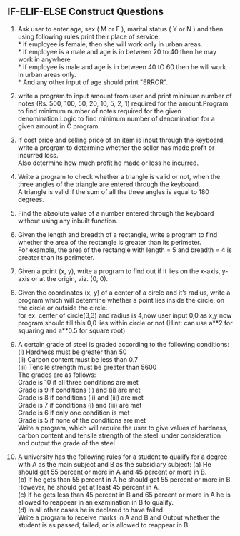 ## **IF-ELIF-ELSE Construct Questions**

1.	Ask user to enter age, sex ( M or F ), marital status ( Y or N ) and then using following rules print their place of service. 
<br>* if employee is female, then she will work only in urban areas. 
<br>* if employee is a male and age is in between 20 to 40 then he may work in anywhere 
<br>* if employee is male and age is in between 40 tO 60 then he will work in urban areas only. 
<br>* And any other input of age should print "ERROR". 

2.	write a program to input amount from user and print minimum number of notes (Rs. 500, 100, 50, 20, 10, 5, 2, 1) 
required for the amount.Program to find minimum number of notes required for the given denomination.Logic to find minimum number of denomination for a given amount in C program.

3.	If cost price and selling price of an item is input through the keyboard, write a program to determine whether the seller has made profit or incurred loss. 
    <br>           Also determine how much profit he made or loss he incurred.

4.	Write a program to check whether a triangle is valid or not, when the three angles of the triangle are entered through the keyboard. 
     <br>          A triangle is valid if the sum of all the three angles is equal to 180 degrees.

5.	Find the absolute value of a number entered through the keyboard without using any inbuilt function.

6.	Given the length and breadth of a rectangle, write a program to find whether the area of the rectangle is greater than its perimeter. 
     <br>For example, the area of the rectangle with length = 5 and breadth = 4 is greater than its perimeter.

7.	Given a point (x, y), write a program to find out if it lies on the x-axis, y-axis or at the origin, viz. (0, 0).

8.	Given the coordinates (x, y) of a center of a circle and it’s radius, write a program which will determine whether a point lies inside the circle, on the circle or outside the circle.<br>
for ex. center of circle(3,3) and radius is 4,now user input 0,0 as x,y
now program should till this 0,0 lies within circle or not
(Hint: can use a\*\*2  for squaring and  a\*\*0.5 for square root)

9.	A certain grade of steel is graded according to the following conditions:
(i) Hardness must be greater than 50<br>
(ii) Carbon content must be less than 0.7<br>
(iii) Tensile strength must be greater than 5600<br>
The grades are as follows:<br>
Grade is 10 if all three conditions are met<br>
Grade is 9 if conditions (i) and (ii) are met<br>
Grade is 8 if conditions (ii) and (iii) are met<br>
Grade is 7 if conditions (i) and (iii) are met<br>
Grade is 6 if only one condition is met<br>
Grade is 5 if none of the conditions are met<br>
Write a program, which will require the user to give values of hardness, carbon content and tensile strength of the steel.
under consideration and output the grade of the steel

10.	A university has the following rules for a student to qualify for a degree with A as the main subject and B as the subsidiary subject:
(a) He should get 55 percent or more in A and 45 percent or more in B.<br>
(b) If he gets than 55 percent in A he should get 55 percent or more in B. However, he should get at least 45 percent in A.<br>
(c) If he gets less than 45 percent in B and 65 percent or more in A he is allowed to reappear in an examination in B to qualify.<br>
(d) In all other cases he is declared to have failed.<br>
Write a program to receive marks in A and B and Output whether the student is as passed, failed, or is allowed to reappear in B.<br>

